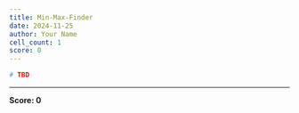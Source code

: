 ```yaml
---
title: Min-Max-Finder
date: 2024-11-25
author: Your Name
cell_count: 1
score: 0
---
```


```python
# TBD
```


---
**Score: 0**